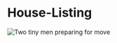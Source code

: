 # House-Listing

![Two tiny men preparing for move](https://github.com/NmaxDiesel/House-Listing/assets/123163060/a73f9339-c562-4408-9918-0155a400a4f1)

